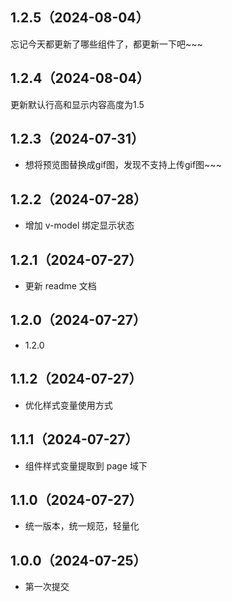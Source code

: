 ## 1.2.5（2024-08-04）
忘记今天都更新了哪些组件了，都更新一下吧~~~
## 1.2.4（2024-08-04）
更新默认行高和显示内容高度为1.5
## 1.2.3（2024-07-31）
- 想将预览图替换成gif图，发现不支持上传gif图~~~
## 1.2.2（2024-07-28）
- 增加 v-model 绑定显示状态
## 1.2.1（2024-07-27）
- 更新 readme 文档
## 1.2.0（2024-07-27）
- 1.2.0
## 1.1.2（2024-07-27）
- 优化样式变量使用方式
## 1.1.1（2024-07-27）
- 组件样式变量提取到 page 域下
## 1.1.0（2024-07-27）
- 统一版本，统一规范，轻量化
## 1.0.0（2024-07-25）
- 第一次提交
